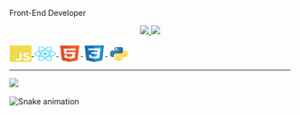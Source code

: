 
<!--
**juandacorrea112/juandacorrea112** is a ✨ _special_ ✨ repository because its `README.md` (this file) appears on your GitHub profile.-->

Front-End Developer

<div align="center">
  <a href="https://github.com/juandacorrea112">
  <img height="160em"   src="https://github-readme-stats.vercel.app/api?username=juandacorrea112&show_icons=true&theme=dark&include_all_commits=true&count_private=true"/>
  <img height="161em"  src="https://github-readme-stats.vercel.app/api/top-langs/?username=juandacorrea112&layout=compact&langs_count=7&theme=dark"/>
</div>

<div style="display: inline_block"><br>
  <img align="center" alt="Rafa-Js" height="30" width="40" src="https://raw.githubusercontent.com/devicons/devicon/master/icons/javascript/javascript-plain.svg">
  <img align="center" alt="Rafa-React" height="30" width="40" src="https://raw.githubusercontent.com/devicons/devicon/master/icons/react/react-original.svg">
  <img align="center" alt="Rafa-HTML" height="30" width="40" src="https://raw.githubusercontent.com/devicons/devicon/master/icons/html5/html5-original.svg">
  <img align="center" alt="Rafa-CSS" height="30" width="40" src="https://raw.githubusercontent.com/devicons/devicon/master/icons/css3/css3-original.svg">
  <img align="center" alt="Rafa-Python" height="30" width="40" src="https://raw.githubusercontent.com/devicons/devicon/master/icons/python/python-original.svg">
</div>

<hr>
 <div> 
 <a href = "mailto:juandavidcorreaorozco63@gmail.com"><img src="https://img.shields.io/badge/-Gmail-%23333?style=for-the-badge&logo=gmail&logoColor=white" target="_blank"></a>
 
   ![Snake animation](https://github.com/juandacorrea112/juandacorrea/blob/output/github-contribution-grid-snake.svg)
</div>
